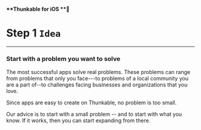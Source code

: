 #### **Thunkable for iOS **

# Step 1 `Idea`

---

### **Start with a problem you want to solve**

The most successful apps solve real problems. These problems can range from problems that only you face---to problems of a local community you are a part of--to challenges facing businesses and organizations that you love.

Since apps are easy to create on Thunkable, no problem is too small.

Our advice is to start with a small problem -- and to start with what you know.  If it works, then you can start expanding from there.

### 



